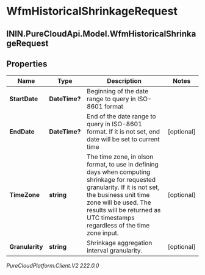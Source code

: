 # WfmHistoricalShrinkageRequest

## ININ.PureCloudApi.Model.WfmHistoricalShrinkageRequest

## Properties

|Name | Type | Description | Notes|
|------------ | ------------- | ------------- | -------------|
| **StartDate** | **DateTime?** | Beginning of the date range to query in ISO-8601 format | |
| **EndDate** | **DateTime?** | End of the date range to query in ISO-8601 format. If it is not set, end date will be set to current time | [optional] |
| **TimeZone** | **string** | The time zone, in olson format, to use in defining days when computing shrinkage for requested granularity. If it is not set, the business unit time zone will be used. The results will be returned as UTC timestamps regardless of the time zone input. | [optional] |
| **Granularity** | **string** | Shrinkage aggregation interval granularity. | [optional] |



_PureCloudPlatform.Client.V2 222.0.0_
